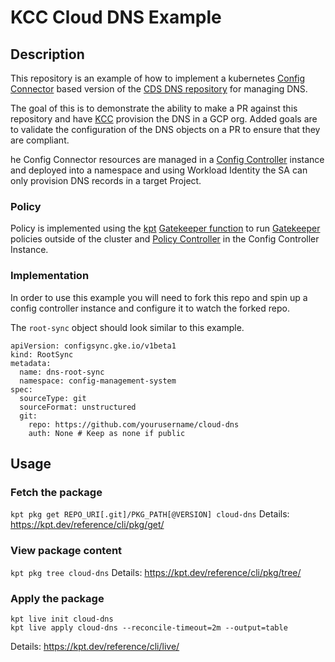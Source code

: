 # KCC Cloud DNS Example

## Description

This repository is an example of how to implement a kubernetes [Config Connector](https://cloud.google.com/config-connector/docs/overview) based version of the [CDS DNS repository](https://github.com/cds-snc/dns) for managing DNS.

The goal of this is to demonstrate the ability to make a PR against this repository and have [KCC](https://cloud.google.com/config-connector/docs/overview) provision the DNS in a GCP org. Added goals are to validate the configuration of the DNS objects on a PR to ensure that they are compliant. 

he Config Connector resources are managed in a [Config Controller](https://cloud.google.com/anthos-config-management/docs/concepts/config-controller-overview) instance and deployed into a namespace and using Workload Identity the SA can only provision DNS records in a target Project.

### Policy

Policy is implemented using the [kpt](https://kpt.dev/) [Gatekeeper function](https://catalog.kpt.dev/gatekeeper/v0.2/) to run [Gatekeeper](https://open-policy-agent.github.io/gatekeeper/website/docs/) policies outside of the cluster and [Policy Controller](https://cloud.google.com/anthos-config-management/docs/concepts/policy-controller) in the Config Controller Instance.

### Implementation

In order to use this example you will need to fork this repo and spin up a config controller instance and configure it to watch the forked repo.

The `root-sync` object should look similar to this example.

```
apiVersion: configsync.gke.io/v1beta1
kind: RootSync
metadata:
  name: dns-root-sync
  namespace: config-management-system
spec:
  sourceType: git
  sourceFormat: unstructured
  git:
    repo: https://github.com/yourusername/cloud-dns
    auth: None # Keep as none if public
```

## Usage

### Fetch the package
`kpt pkg get REPO_URI[.git]/PKG_PATH[@VERSION] cloud-dns`
Details: https://kpt.dev/reference/cli/pkg/get/

### View package content
`kpt pkg tree cloud-dns`
Details: https://kpt.dev/reference/cli/pkg/tree/

### Apply the package
```
kpt live init cloud-dns
kpt live apply cloud-dns --reconcile-timeout=2m --output=table
```
Details: https://kpt.dev/reference/cli/live/
